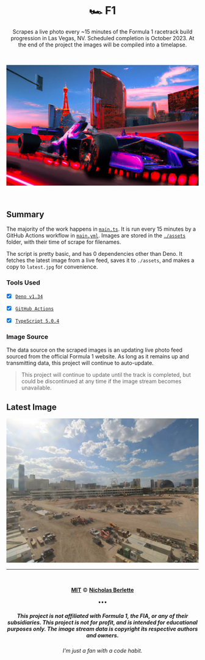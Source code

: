 <div align="center">

# 🏎️ F1

Scrapes a live photo every ~15 minutes of the Formula 1 racetrack build
progression in Las Vegas, NV. Scheduled completion is October 2023. At the end of the project the images will be compiled into a timelapse.

<br>

![](./.github/opengraph.jpg)

</div>

<br>

## Summary

The majority of the work happens in [`main.ts`](./main.ts). It is run every 15
minutes by a GitHub Actions workflow in
[`main.yml`](./.github/workflows/main.yml). Images are stored in the
[`./assets`](./assets) folder, with their time of scrape for filenames.

The script is pretty basic, and has 0 dependencies other than Deno. It fetches
the latest image from a live feed, saves it to `./assets`, and makes a copy to
`latest.jpg` for convenience.

### Tools Used

- [x] [`Deno v1.34`](https://deno.land/manual@v1.34.1)
- [x] [`GitHub Actions`](https://github.com/actions)
- [x] [`TypeScript 5.0.4`](https://typescriptlang.org/)


### Image Source

The data source on the scraped images is an updating live photo feed sourced
from the official Formula 1 website. As long as it remains up and transmitting
data, this project will continue to auto-update.

> This project will continue to update until the track is completed, but could
> be discontinued at any time if the image stream becomes unavailable.

## Latest Image

[![](./assets/latest.jpg)](./assets/latest.jpg)

---

<div align="center">

<br>

[**MIT**](https://nick.mit-license.org) ©
[**Nicholas Berlette**](https://github.com/nberlette)

•••

##### This project is not affiliated with Formula 1, the FIA, or any of their subsidiaries. This project is not for profit, and is intended for educational purposes only. The image stream data is copyright its respective authors and owners.

###### _I'm just a fan with a code habit._

</div>
